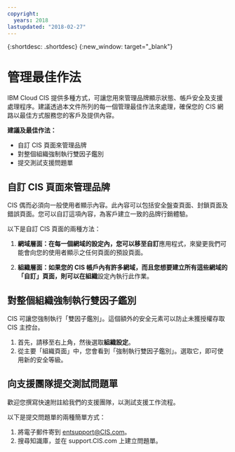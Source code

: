 ```yaml
---
copyright:
  years: 2018
lastupdated: "2018-02-27"
---
```


{:shortdesc: .shortdesc}
{:new_window: target="_blank"}

# 管理最佳作法

IBM Cloud CIS 提供多種方式，可讓您用來管理品牌顯示狀態、帳戶安全及支援處理程序。建議透過本文件所列的每一個管理最佳作法來處理，確保您的 CIS 網路以最佳方式服務您的客戶及提供內容。

**建議及最佳作法：**

* 自訂 CIS 頁面來管理品牌
* 對整個組織強制執行雙因子鑑別 
* 提交測試支援問題單

## 自訂 CIS 頁面來管理品牌
CIS 偶而必須向一般使用者顯示內容。此內容可以包括安全盤查頁面、封鎖頁面及錯誤頁面。您可以自訂這項內容，為客戶建立一致的品牌行銷體驗。

以下是自訂 CIS 頁面的兩種方法：

1. **網域層面：**在每一個網域的設定內，您可以移至**自訂**應用程式，來變更我們可能會向您的使用者顯示之任何頁面的預設頁面。

2. **組織層面：**如果您的 CIS 帳戶內有許多網域，而且您想要建立所有這些網域的「自訂」頁面，則可以在**組織**設定內執行此作業。

## 對整個組織強制執行雙因子鑑別
CIS 可讓您強制執行「雙因子鑑別」。這個額外的安全元素可以防止未獲授權存取 CIS 主控台。

1. 首先，請移至右上角，然後選取**組織設定**。 
2. 從主要「組織頁面」中，您會看到「強制執行雙因子鑑別」。選取它，即可使用新的安全等級。

## 向支援團隊提交測試問題單
歡迎您撰寫快速附註給我們的支援團隊，以測試支援工作流程。 

以下是提交問題單的兩種簡單方式：

1. 將電子郵件寄到 entsupport@CIS.com。
2. 搜尋知識庫，並在 support.CIS.com 上建立問題單。
